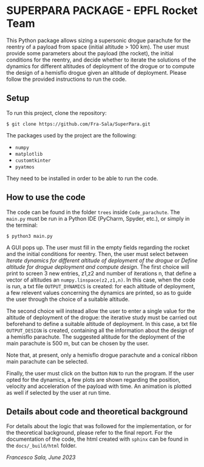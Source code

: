 # SUPERPARA PACKAGE - EPFL Rocket Team 


This Python package allows sizing a supersonic drogue parachute for the reentry of a payload from space (initial altitude > 100 km).
The user must provide some parameters about the payload (the rocket), the initial conditions for the reentry, and decide whether to iterate the solutions of the dynamics
for different altitudes of deployment of the drogue or to compute the design of a hemisflo drogue given an altitude of deployment.
Please follow the provided instructions to run the code.



## Setup
To run this project, clone the repository:

```
$ git clone https://github.com/Fra-Sala/SuperPara.git
```

The packages used by the project are the following:
 
 - `numpy`
 - `matplotlib`
 - `customtkinter`
 - `pyatmos`
 
 They need to be installed in order to be able to run the code. 
 
 ## How to use the code
 
 The code can be found in the folder `trees` inside `Code_parachute`. 
 The `main.py` must be run in a Python IDE (PyCharm, Spyder, etc.), or simply in the terminal:
 
 ```
$ python3 main.py
```
 
A GUI pops up. The user must fill in the empty fields regarding the rocket and the initial conditions for reentry.
Then, the user must select between *Iterate dynamics for different altitude of deployment of the drogue* or  *Define altitude for drogue deployment and compute design*.
The first choice will print to screen 3 new entries, z1,z2 and number of iterations n, that define a vector of altitudes an `numpy.linspace(z2,z1,n)`. In this case, when the code is run, a txt file `OUTPUT_DYNAMICS` is created: for each altitude of deployment, a few relevent values concerning the dynamics are printed, so as to guide the user through the choice of a suitable altitude.

The second choice will instead allow the user to enter a single value for the altitude of deployment of the drogue: the iterative study must be carried out beforehand to define a suitable altitude of deployment. In this case, a txt file `OUTPUT_DESIGN` is created, containing all the information about the design of a hemisflo parachute.
The suggested altitude for the deployment of the main parachute is 500 m, but can be chosen by the user.

Note that, at present, only a hemisflo drogue parachute and a conical ribbon main parachute can be selected. 

Finally, the user must click on the button `RUN` to run the program. If the user opted for the dynamics, a few plots are shown regarding the position, velocity and acceleration of the payload with time. An animation is plotted as well if selected by the user at run time. 
 
 ## Details about code and theoretical background
 
 For details about the logic that was followed for the implementation, or for the theoretical background, please refer to the final report.
 For the documentation of the code, the html created with `sphinx` can be found in the `docs/_build/html` folder.
 
 
_Francesco Sala, June 2023_
